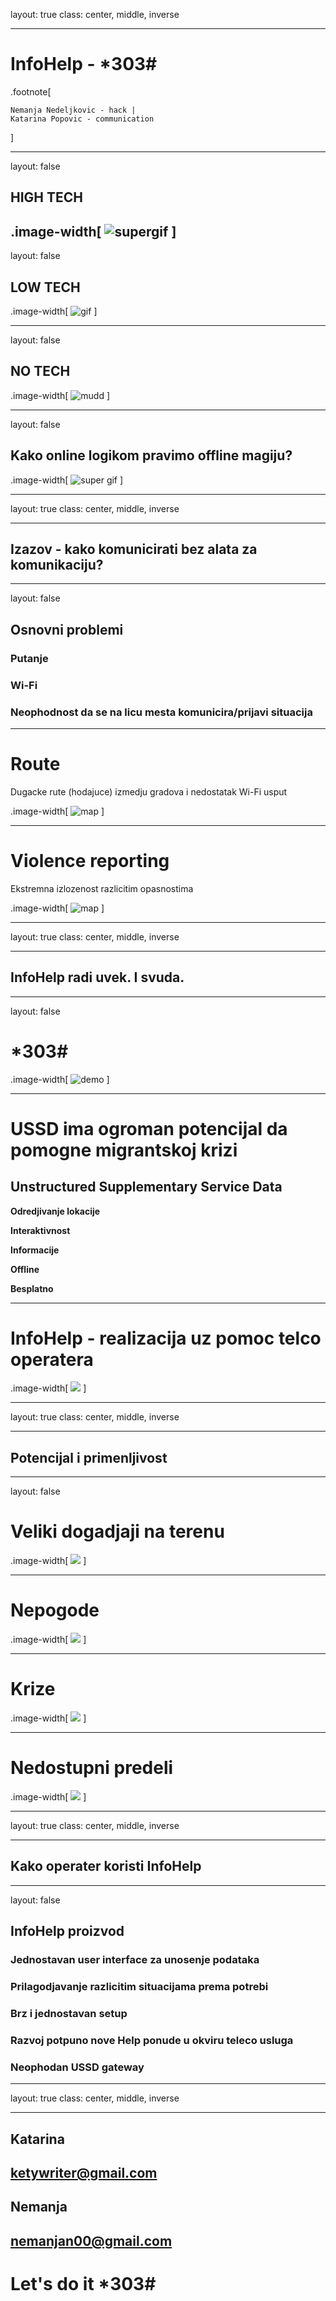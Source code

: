 layout: true
class: center, middle, inverse

---

# InfoHelp - *303# #

.footnote[

	Nemanja Nedeljkovic - hack |
	Katarina Popovic - communication
]

---
layout: false

## HIGH TECH
.image-width[
	![supergif](https://scontent-fra3-1.xx.fbcdn.net/hphotos-xpt1/t31.0-8/12973490_10209561736626839_5613499292984104897_o.jpg)
]
---
layout: false

## LOW TECH


.image-width[
	![gif](http://static1.uk.businessinsider.com/image/55f0339e9dd7cc21008b8f5c-3100-2325/rtx1rb6c.jpg)
]

---
layout: false


## NO TECH

.image-width[
	![mudd](http://www.b92.net/news/pics/2016/03/13/189953675856e529a85e860121840133_v4_big.jpg)
]

---

layout: false

## Kako online logikom pravimo offline magiju? 

.image-width[
	![super gif](https://49.media.tumblr.com/a7237fabec558257cdad24327ed1ddf2/tumblr_n2dnzn2fRz1su88r3o1_500.gif)
]

---

layout: true
class: center, middle, inverse

---

## Izazov - kako komunicirati bez alata za komunikaciju? 

---

layout: false

## Osnovni problemi

### **Putanje**


### **Wi-Fi**


### **Neophodnost da se na licu mesta komunicira/prijavi situacija**

---

# Route

Dugacke rute (hodajuce) izmedju gradova i nedostatak Wi-Fi usput

.image-width[
	![map](https://pbs.twimg.com/media/CO8rd3gWUAAkQJf.jpg:large)
]

---

# Violence reporting

Ekstremna izlozenost razlicitim opasnostima

.image-width[
	![map](http://media.phillyvoice.com/media/images/tmpV0LTHB.2e16d0ba.fill-735x490.jpg)
]

---

layout: true
class: center, middle, inverse

---

## InfoHelp radi uvek. I svuda.

---

layout: false

# *303# #

.image-width[
	![demo](http://i.imgur.com/bn9wJaM.gif)
]

---

# USSD ima ogroman potencijal da pomogne migrantskoj krizi

## **Unstructured Supplementary Service Data**

**Odredjivanje lokacije**

**Interaktivnost**

**Informacije**

**Offline**

**Besplatno**

---

# InfoHelp - realizacija uz pomoc telco operatera

.image-width[
	![](http://www.nocreklamozdera.com/img/znak%20mts.jpg)
]

---

layout: true
class: center, middle, inverse

---

## Potencijal i primenljivost 

---

layout: false

# Veliki dogadjaji na terenu

.image-width[
	![](http://i.imgur.com/FcVzvuJ.jpg)
]

---

# Nepogode

.image-width[
	![](http://i.imgur.com/H58i01J.jpg)
]

---

# Krize

.image-width[
	![](http://i.imgur.com/5IYDYCO.jpg)
]

---

# Nedostupni predeli

.image-width[
	![](http://i.imgur.com/SEKwm7s.jpg)
]

---

layout: true
class: center, middle, inverse

---

## Kako operater koristi InfoHelp

---

layout: false

## InfoHelp proizvod

### **Jednostavan user interface za unosenje podataka**

### **Prilagodjavanje razlicitim situacijama prema potrebi**

### **Brz i jednostavan setup**

### **Razvoj potpuno nove Help ponude u okviru teleco usluga**

### **Neophodan USSD gateway**

---

layout: true
class: center, middle, inverse

---

## Katarina

## ketywriter@gmail.com

## Nemanja

## nemanjan00@gmail.com

# Let's do it *303# #

<style>
.image-width > img {
	width: 100%;
}
</style>

